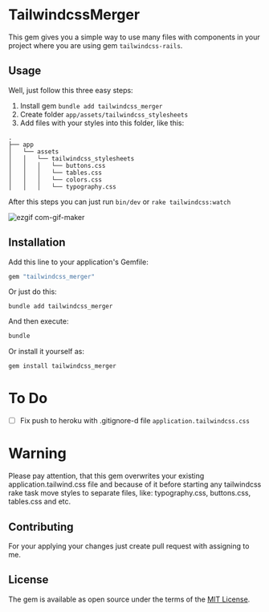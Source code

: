 # TailwindcssMerger

This gem gives you a simple way to use many files with components in your project where you are using gem `tailwindcss-rails`.

## Usage

Well, just follow this three easy steps:

1. Install gem `bundle add tailwindcss_merger`
2. Create folder `app/assets/tailwindcss_stylesheets`
3. Add files with your styles into this folder, like this:

```
.
├── app
│   └── assets
│   │   └── tailwindcss_stylesheets
│   │   │   └── buttons.css
│   │   │   └── tables.css
│   │   │   └── colors.css
│   │   │   └── typography.css
```
After this steps you can just run `bin/dev` or `rake tailwindcss:watch`

![ezgif com-gif-maker](https://user-images.githubusercontent.com/49816584/155272801-7b644d22-5909-4bcf-a9fa-a08fcc87b77f.gif)

## Installation

Add this line to your application's Gemfile:

```ruby
gem "tailwindcss_merger"
```

Or just do this:

```
bundle add tailwindcss_merger
```

And then execute:

```bash
bundle
```

Or install it yourself as:

```bash
gem install tailwindcss_merger
```

# To Do
- [ ] Fix push to heroku with .gitignore-d file `application.tailwindcss.css`

# Warning

Please pay attention, that this gem overwrites your existing application.tailwind.css file and because of it before starting any tailwindcss rake task move styles to separate files, like: typography.css, buttons.css, tables.css and etc.

## Contributing

For your applying your changes just create pull request with assigning to me.

## License

The gem is available as open source under the terms of the [MIT License](https://opensource.org/licenses/MIT).
